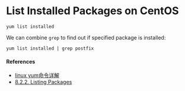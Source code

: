 # List Installed Packages on CentOS

`yum list installed`

We can combine `grep` to find out if specified package is installed:

`yum list installed | grep postfix`

#### References

* [linux yum命令详解](http://www.cnblogs.com/chuncn/archive/2010/10/17/1853915.html)
* [8.2.2. Listing Packages](https://access.redhat.com/documentation/en-US/Red_Hat_Enterprise_Linux/6/html/Deployment_Guide/sec-Listing_Packages.html)
